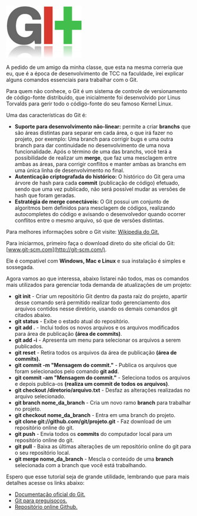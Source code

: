 ![Gerenciando código-fonte com Git](/images/git-logo.jpg "Gerenciando código-fonte com Git")

A pedido de um amigo da minha classe, que esta na mesma correria que eu, que é a época de desenvolvimento de TCC na faculdade, irei explicar alguns comandos essenciais para trabalhar com o Git.

Para quem não conhece, o Git é um sistema de controle de versionamento de código-fonte distribuído, que inicialmente foi desenvolvido por Linus Torvalds para gerir todo o código-fonte do seu famoso Kernel Linux.

Uma das características do Git é:

*   **Suporte para desenvolvimento não-linear:** permite a criar **branchs** que são áreas distintas para separar em cada área, o que irá fazer no projeto, por exemplo: Uma branch para corrigir bugs e uma outra branch para dar continuidade no desenvolvimento de uma nova funcionalidade. Após o término de uma das branchs, você terá a possibilidade de realizar um **merge**, que faz uma mesclagem entre ambas as áreas, para corrigir conflitos e manter ambas as branchs em uma única linha de desenvolvimento no final.
*   **Autenticação criptografada do histórico:** O histórico do Git gera uma árvore de hash para cada **commit** (publicação de código) efetuado, sendo que uma vez publicado, não será possível mudar as versões de hash que foram geradas.
*   **Estratégia de merge conectáveis:** O Git possui um conjunto de algoritmos bem definidos para mesclagem de códigos, realizando autocompletes do código e avisando o desenvolvedor quando ocorrer conflitos entre o mesmo arquivo, só que de versões distintas.

Para melhores informações sobre o Git visite: [Wikipedia do Git.](http://pt.wikipedia.org/wiki/Git)

Para iniciarmos, primeiro faça o download direto do site oficial do Git: [www.git-scm.com](http://git-scm.com/).

Ele é compatível com **Windows, Mac e Linux** e sua instalação é simples e sossegada.

Agora vamos ao que interessa, abaixo listarei não todos, mas os comandos mais utilizados para gerenciar toda demanda de atualizações de um projeto:

*   **git init** - Criar um repositório Git dentro da pasta raíz do projeto, apartir desse comando será permitido realizar todo gerenciamento dos arquivos contidos nesse diretório, usando os demais comandos git citados abaixo.
*   **git status** - Exibe o estado atual do repositório.
*   **git add .** - Inclui todos os novos arquivos e os arquivos modificados para área de publicação **(área de commits)**.
*   **git add -i** - Apresenta um menu para selecionar os arquivos a serem publicados.
*   **git reset** - Retira todos os arquivos da área de publicação **(área de commits).**
*   **git commit -m "Mensagem do commit."** - Publica os arquivos que foram selecionados pelo comando **git add**.
*   **git commit -am "Mensagem do commit."** - Seleciona todos os arquivos e depois publica-os **(realiza um commit de todos os arquivos)**.
*   **git checkout /diretorio/arquivo.txt** - Desfaz as alterações realizadas no arquivo selecionado.
*   **git branch nome_da_branch** - Cria um novo ramo **branch** para trabalhar no projeto.
*   **git checkout nome_da_branch** - Entra em uma branch do projeto.
*   **git clone git://github.com/git/projeto.git** - Faz download de um repositório online do git.
*   **git push** - Envia todos os **commits** do computador local para um repositório online do git.
*   **git pull** - Baixa as últimas alterações de um repositório online do git para o seu repositório local.
*   **git merge nome_da_branch** - Mescla o conteúdo de uma **branch** selecionada com a branch que você está trabalhando.

Espero que esse tutorial seja de grande utilidade, lembrando que para mais detalhes acesse os links abaixo:

*   [Documentação oficial do Git.](http://git-scm.com/documentation)
*   [Git para preguisoços.](http://www.fml.eti.br/wiki/index.php/Git)
*   [Repositório online Github.](http://github.com)